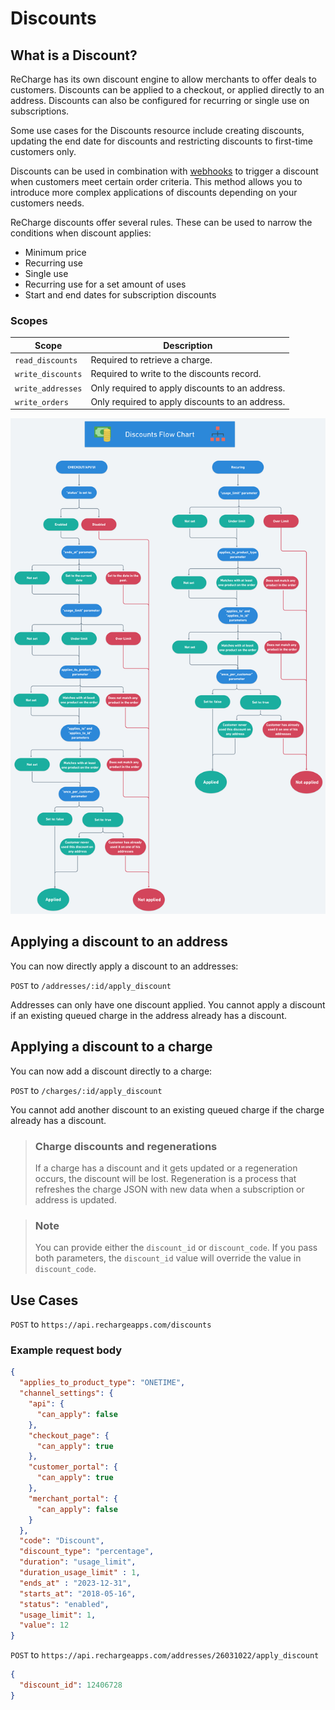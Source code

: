 # Discounts
## What is a Discount?
ReCharge has its own discount engine to allow merchants to offer deals to customers. Discounts can be applied to a checkout, or applied directly to an address. Discounts can also be configured for recurring or single use on subscriptions.

Some use cases for the Discounts resource include creating discounts, updating the end date for discounts and restricting discounts to first-time customers only.

Discounts can be used in combination with [webhooks](webhooks-overview.md) to trigger a discount when customers meet certain order criteria. This method allows you to introduce more complex applications of discounts depending on your customers needs.

ReCharge discounts offer several rules. These can be used to narrow the conditions when discount applies:

- Minimum price
- Recurring use
- Single use
- Recurring use for a set amount of uses
- Start and end dates for subscription discounts


### Scopes
|Scope|Description|
|-|-|
|`read_discounts`| Required to retrieve a charge.|
|`write_discounts`| Required to write to the discounts record.|
|`write_addresses`|Only required to apply discounts to an address.|
|`write_orders`| Only required to apply discounts to an address.|

![discounts diagram](assets/images/discounts-flow.png)

## Applying a discount to an address

You can now directly apply a discount to an addresses:

`POST` to `/addresses/:id/apply_discount`

Addresses can only have one discount applied. You cannot apply a discount if an existing queued charge in the address already has a discount.

## Applying a discount to a charge

You can now add a discount directly to a charge:

`POST` to `/charges/:id/apply_discount`

You cannot add another discount to an existing queued charge if the charge already has a discount.

<!-- theme: warning -->
> ### Charge discounts and regenerations
> If a charge has a discount and it gets updated or a regeneration occurs, the discount will be lost.
> Regeneration is a process that refreshes the charge JSON with new data when a subscription or address is updated.

> ### Note 
> You can provide either the `discount_id` or `discount_code`. If you pass both parameters, the `discount_id` value will override the value in `discount_code`.
## Use Cases

<!--
type: tab
title: Create a discount
-->

`POST` to `https://api.rechargeapps.com/discounts`

### Example request body

```json
{
  "applies_to_product_type": "ONETIME",
  "channel_settings": {
    "api": {
      "can_apply": false
    },
    "checkout_page": {
      "can_apply": true
    },
    "customer_portal": {
      "can_apply": true
    },
    "merchant_portal": {
      "can_apply": false
    }
  },  
  "code": "Discount",
  "discount_type": "percentage",
  "duration": "usage_limit",
  "duration_usage_limit" : 1,
  "ends_at" : "2023-12-31",
  "starts_at": "2018-05-16",
  "status": "enabled",
  "usage_limit": 1,
  "value": 12
}
```

<!--
type: tab
title: Apply a discount to an address
-->

`POST` to `https://api.rechargeapps.com/addresses/26031022/apply_discount`


```json
{
  "discount_id": 12406728
}
```

<!-- type: tab-end -->
